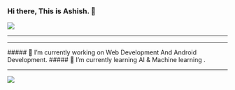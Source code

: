 ### Hi there, This is Ashish. 👋
<a href="devapp.cf"><img src="https://img.shields.io/badge/Name-Ashish-brightgreen?style=for-the-badge&logo=appveyor"></a>
<hr>
<hr>
##### 🔭 I’m currently working on Web Development And Android Development.
##### 🌱 I’m currently learning AI & Machine learning .
<hr>
<img src="https://i.makeagif.com/save-mp4/CUIA8d">



